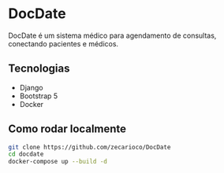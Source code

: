 # DocDate

DocDate é um sistema médico para agendamento de consultas, conectando pacientes e médicos.

## Tecnologias
- Django
- Bootstrap 5
- Docker

## Como rodar localmente

```bash
git clone https://github.com/zecarioco/DocDate
cd docdate
docker-compose up --build -d
